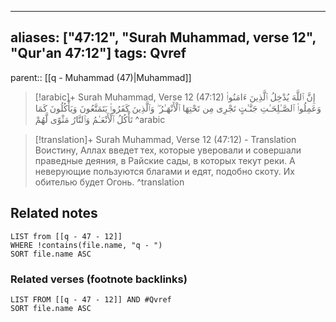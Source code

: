 
---
aliases: ["47:12", "Surah Muhammad, verse 12", "Qur'an 47:12"]
tags: Qvref
---

parent:: [[q - Muhammad (47)|Muhammad]]

> [!arabic]+ Surah Muhammad, Verse 12 (47:12)
> <span class="quran-arabic">إِنَّ ٱللَّهَ يُدْخِلُ ٱلَّذِينَ ءَامَنُوا۟ وَعَمِلُوا۟ ٱلصَّـٰلِحَـٰتِ جَنَّـٰتٍ تَجْرِى مِن تَحْتِهَا ٱلْأَنْهَـٰرُ ۖ وَٱلَّذِينَ كَفَرُوا۟ يَتَمَتَّعُونَ وَيَأْكُلُونَ كَمَا تَأْكُلُ ٱلْأَنْعَـٰمُ وَٱلنَّارُ مَثْوًى لَّهُمْ</span>
^arabic

> [!translation]+ Surah Muhammad, Verse 12 (47:12) - Translation
> Воистину, Аллах введет тех, которые уверовали и совершали праведные деяния, в Райские сады, в которых текут реки. А неверующие пользуются благами и едят, подобно скоту. Их обителью будет Огонь.
^translation



## Related notes
```dataview
LIST from [[q - 47 - 12]]
WHERE !contains(file.name, "q - ")
SORT file.name ASC
```

### Related verses (footnote backlinks)
```dataview
LIST FROM [[q - 47 - 12]] AND #Qvref
SORT file.name ASC
```

